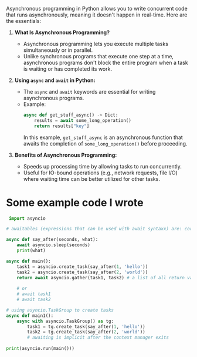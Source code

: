 Asynchronous programming in Python allows you to write concurrent code that runs asynchronously, meaning it doesn't happen in real-time. Here are the essentials:

1. **What Is Asynchronous Programming?**
   - Asynchronous programming lets you execute multiple tasks simultaneously or in parallel.
   - Unlike synchronous programs that execute one step at a time, asynchronous programs don't block the entire program when a task is waiting or has completed its work.

2. **Using `async` and `await` in Python:**
   - The `async` and `await` keywords are essential for writing asynchronous programs.
   - Example:
     ```python
     async def get_stuff_async() -> Dict:
         results = await some_long_operation()
         return results["key"]
     ```
     In this example, `get_stuff_async` is an asynchronous function that awaits the completion of `some_long_operation()` before proceeding.

3. **Benefits of Asynchronous Programming:**
   - Speeds up processing time by allowing tasks to run concurrently.
   - Useful for IO-bound operations (e.g., network requests, file I/O) where waiting time can be better utilized for other tasks.

# Some example code I wrote

```python
 import asyncio  

# awaitables (expressions that can be used with await syntaxx) are: coroutines, tasks, futures

async def say_after(seconds, what):
    await asyncio.sleep(seconds)
    print(what)

async def main():
    task1 = asyncio.create_task(say_after(1, 'hello')) 
    task2 = asyncio.create_task(say_after(2, 'world')) 
    return await asyncio.gather(task1, task2) # a list of all return values from awaitables will be returned
    
    # or
    # await task1 
    # await task2

# using asyncio.TaskGroup to create tasks
async def main1():
    async with asyncio.TaskGroup() as tg: 
        task1 = tg.create_task(say_after(1, 'hello'))
        task2 = tg.create_task(say_after(2, 'world')) 
        # awaiting is implicit after the context manager exits
    
print(asyncio.run(main()))
```
